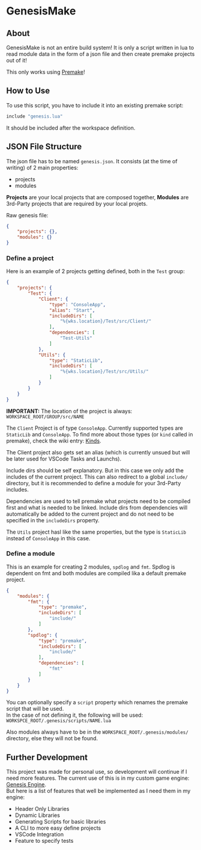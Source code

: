 # GenesisMake
## About
GenesisMake is not an entire build system! It is only a script written in lua to read module data in the form of a json file and then create premake projects out of it!

This only works using [Premake](https://github.com/premake/premake-core/)!

## How to Use
To use this script, you have to include it into an existing premake script:
```Lua
include "genesis.lua"
```
It should be included after the workspace definition.

## JSON File Structure
The json file has to be named `genesis.json`.
It consists (at the time of writing) of 2 main properties:
* projects
* modules

**Projects** are your local projects that are composed together, **Modules** are 3rd-Party projects that are required by your local projets.

Raw genesis file:
```JSON
{
	"projects": {},
	"modules": {}
}
```

### Define a project
Here is an example of 2 projects getting defined, both in the `Test` group:

```JSON
{
	"projects": {
		"Test": {
			"Client": {
				"type": "ConsoleApp",
				"alias": "Start",
				"includeDirs": [
					"%{wks.location}/Test/src/Client/"
				],
				"dependencies": [
					"Test-Utils"
				]
			},
			"Utils": {
				"type": "StaticLib",
				"includeDirs": [
					"%{wks.location}/Test/src/Utils/"
				]
			}
		}
	}
}
```
**IMPORTANT:** The location of the project is always: `WORKSPACE_ROOT/GROUP/src/NAME`

The `Client` Project is of type `ConsoleApp`. Currently supported types are `StaticLib` and `ConsoleApp`. To find more about those types (or `kind` called in premake), check the wiki entry: [Kinds](https://premake.github.io/docs/kind/).

The Client project also gets set an alias (which is currently unsued but will be later used for VSCode Tasks and Launchs).

Include dirs should be self explanatory. But in this case we only add the includes of the current project. This can also redirect to a global `include/` directory, but it is recommended to define a module for your 3rd-Party includes.

Dependencies are used to tell premake what projects need to be compiled first and what is needed to be linked. Include dirs from dependencies will automatically be added to the current project and do not need to be specified in the `includeDirs` property.

The `Utils` project hasl like the same properties, but the type is `StaticLib` instead of `ConsoleApp` in this case.

### Define a module
This is an example for creating 2 modules, `spdlog` and `fmt`. Spdlog is dependent on fmt and both modules are compiled lika a default premake project.
```JSON
{
	"modules": {
		"fmt": {
			"type": "premake",
			"includeDirs": [
				"include/"
			]
		},
		"spdlog": {
			"type": "premake",
			"includeDirs": [
				"include/"
			],
			"dependencies": [
				"fmt"
			]
		}
	}
}
```
You can optionally specify a `script` property which renames the premake script that will be used.  
In the case of not defining it, the following will be used: `WORKSPCE_ROOT/.genesis/scripts/NAME.lua`

Also modules always have to be in the `WORKSPACE_ROOT/.genesis/modules/` directory, else they will not be found.

## Further Development
This project was made for personal use, so development will continue if I need more features. The current use of this is in my custom game engine: [Genesis Engine](https://github.com/GMasterHD/GenesisEngine).  
But here is a list of features that well be implemented as I need them in my engine:
* Header Only Libraries
* Dynamic Libraries
* Generating Scripts for basic libraries
* A CLI to more easy define projects
* VSCode Integration
* Feature to specify tests
